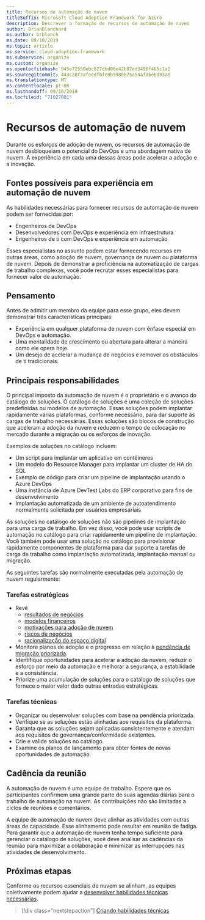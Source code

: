 ```yaml
---
title: Recursos de automação de nuvem
titleSuffix: Microsoft Cloud Adoption Framework for Azure
description: Descrever a formação de recursos de automação de nuvem
author: BrianBlanchard
ms.author: brblanch
ms.date: 09/10/2019
ms.topic: article
ms.service: cloud-adoption-framework
ms.subservice: organize
ms.custom: organize
ms.openlocfilehash: 945e72550ebc827dbd08e42b87ed3496f465c1a2
ms.sourcegitcommit: 443c28f3afeedfbfe8b9980875a54afdbebd83a8
ms.translationtype: MT
ms.contentlocale: pt-BR
ms.lasthandoff: 09/16/2019
ms.locfileid: "71027081"
---
```

# <a name="cloud-automation-capabilities"></a>Recursos de automação de nuvem

Durante os esforços de adoção de nuvem, os recursos de automação de nuvem desbloqueiam o potencial do DevOps e uma abordagem nativa de nuvem. A experiência em cada uma dessas áreas pode acelerar a adoção e a inovação.

## <a name="possible-sources-for-cloud-automation-expertise"></a>Fontes possíveis para experiência em automação de nuvem

As habilidades necessárias para fornecer recursos de automação de nuvem podem ser fornecidas por:

- Engenheiros de DevOps
- Desenvolvedores com DevOps e experiência em infraestrutura
- Engenheiros de ti com DevOps e experiência em automação

Esses especialistas no assunto podem estar fornecendo recursos em outras áreas, como adoção de nuvem, governança de nuvem ou plataforma de nuvem. Depois de demonstrar a proficiência na automatização de cargas de trabalho complexas, você pode recrutar esses especialistas para fornecer valor de automação.

## <a name="mindset"></a>Pensamento

Antes de admitir um membro da equipe para esse grupo, eles devem demonstrar três características principais:

- Experiência em qualquer plataforma de nuvem com ênfase especial em DevOps e automação.
- Uma mentalidade de crescimento ou abertura para alterar a maneira como ele opera hoje.
- Um desejo de acelerar a mudança de negócios e remover os obstáculos de ti tradicionais.

## <a name="key-responsibilities"></a>Principais responsabilidades

O principal imposto da automação de nuvem é o proprietário e o avanço do catálogo de soluções. O catálogo de soluções é uma coleção de soluções predefinidas ou modelos de automação. Essas soluções podem implantar rapidamente várias plataformas, conforme necessário, para dar suporte às cargas de trabalho necessárias. Essas soluções são blocos de construção que aceleram a adoção da nuvem e reduzem o tempo de colocação no mercado durante a migração ou os esforços de inovação.

Exemplos de soluções no catálogo incluem:

- Um script para implantar um aplicativo em contêineres
- Um modelo do Resource Manager para implantar um cluster de HA do SQL
- Exemplo de código para criar um pipeline de implantação usando o Azure DevOps
- Uma instância de Azure DevTest Labs do ERP corporativo para fins de desenvolvimento
- Implantação automatizada de um ambiente de autoatendimento normalmente solicitada por usuários empresariais

As soluções no catálogo de soluções não são pipelines de implantação para uma carga de trabalho. Em vez disso, você pode usar scripts de automação no catálogo para criar rapidamente um pipeline de implantação. Você também pode usar uma solução no catálogo para provisionar rapidamente componentes de plataforma para dar suporte a tarefas de carga de trabalho como implantação automatizada, implantação manual ou migração.

As seguintes tarefas são normalmente executadas pela automação de nuvem regularmente:

### <a name="strategic-tasks"></a>Tarefas estratégicas

- Revê
  - [resultados de negócios](../strategy/business-outcomes/index.md)
  - [modelos financeiros](../strategy/financial-models.md)
  - [motivações para adoção de nuvem](../strategy/motivations.md)
  - [riscos de negócios](../govern/policy-compliance/risk-tolerance.md)
  - [racionalização do espaço digital](../digital-estate/index.md)
- Monitore planos de adoção e o progresso em relação à [pendência de migração priorizada](../migrate/migration-considerations/assess/release-iteration-backlog.md).
- Identifique oportunidades para acelerar a adoção da nuvem, reduzir o esforço por meio da automação e melhorar a segurança, a estabilidade e a consistência.
- Priorize uma acumulação de soluções para o catálogo de soluções que fornece o maior valor dado outras entradas estratégicas.

### <a name="technical-tasks"></a>Tarefas técnicas

- Organizar ou desenvolver soluções com base na pendência priorizada.
- Verifique se as soluções estão alinhadas aos requisitos da plataforma.
- Garanta que as soluções sejam aplicadas consistentemente e atendam aos requisitos de governança/conformidade existentes.
- Crie e valide soluções no catálogo.
- Examine os planos de lançamento para obter fontes de novas oportunidades de automação.

## <a name="meeting-cadence"></a>Cadência da reunião

A automação de nuvem é uma equipe de trabalho. Espere que os participantes confirmem uma grande parte de suas agendas diárias para o trabalho de automação na nuvem. As contribuições não são limitadas a ciclos de reuniões e comentários.

A equipe de automação de nuvem deve alinhar as atividades com outras áreas de capacidade. Esse alinhamento pode resultar em reunião de fadiga. Para garantir que a automação de nuvem tenha tempo suficiente para gerenciar o catálogo de soluções, você deve analisar as cadências da reunião para maximizar a colaboração e minimizar as interrupções nas atividades de desenvolvimento.

## <a name="next-steps"></a>Próximas etapas

Conforme os recursos essenciais de nuvem se alinham, as equipes coletivamente podem ajudar a [desenvolver habilidades técnicas necessárias](./suggested-skills.md).

> [!div class="nextstepaction"]
> [Criando habilidades técnicas](./suggested-skills.md)
